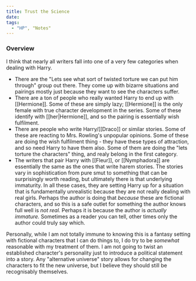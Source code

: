 ```yaml
---
title: Trust the Science
date: 
tags:
  - "HP", "Notes"
---
```


### Overview

I think that nearly all writers fall into one of a very few categories when dealing
with Harry.

* There are the "Lets see what sort of twisted torture we can put him through"
  group out there.  They come up with bizarre situations and pairings mostly just
  because they want to see the characters suffer.  
* There are a ton of people who really wanted Harry to end up with [[Hermione]].
  Some of these are simply lazy; [[Hermione]] is the only female with true
  character development in the series.  Some of these identify with
  [[her|Hermione]], and so the pairing is essentially wish fulfilment. 
* There are people who write Harry/[[Draco]] or similar stories.  Some of these
  are reacting to Mrs. Rowling's unpopular opinions.  Some of these are doing
  the wish fulfilment thing - they have these types of attraction, and so need
  Harry to have them also.  Some of them are doing the "lets torture the
  characters" thing, and realy belong in the first category.  
* The writers that pair Harry with [[Fleur]], or [[Nymphadora]] are essentially
  the same as the ones that write harem stories.  The stories vary in
  sophistication from pure smut to something that can be surprisingly worth
  reading, but ultimately there is that underlying immaturity.  In all these
  cases, they are setting Harry up for a situation that is fundamentally
  unrealistic because they are not really dealing with real girls. Perhaps the
  author is doing that *because* these are fictional characters, and so this is
  a safe outlet for something the author knows full well is *not real.*  Perhaps
  it is because the author is *actually immature.*  Sometimes as a reader you
  can tell, other times only the author could truly say which.  

Personally, while I am not totally immune to knowing this is a fantasy setting
with fictional characters that I can do things to, I do try to be *somewhat*
reasonable with my treatment of them.  I am not going to twist an established
character's personality just to introduce a political statement into a story.
Any "alternative universe" story allows for changing the characters to fit the
new universe, but I believe they should still be recognisably themselves.  

